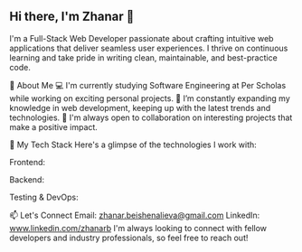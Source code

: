 ## Hi there, I'm Zhanar 👋

<!--
**zhanar2024/zhanar2024** is a ✨ _special_ ✨ repository because its `README.md` (this file) appears on your GitHub profile.
-->

I'm a Full-Stack Web Developer passionate about crafting intuitive web applications that deliver seamless user experiences. 
I thrive on continuous learning and take pride in writing clean, maintainable, and best-practice code.

🚀 About Me
    💻 I'm currently studying Software Engineering at Per Scholas while working on exciting personal projects.
    🌱 I’m constantly expanding my knowledge in web development, keeping up with the latest trends and technologies.
    🤝 I'm always open to collaboration on interesting projects that make a positive impact.

💼 My Tech Stack
Here's a glimpse of the technologies I work with:

Frontend:

Backend:

Testing & DevOps:

📫 Let's Connect
Email: zhanar.beishenalieva@gmail.com
LinkedIn: www.linkedin.com/zhanarb
I'm always looking to connect with fellow developers and industry professionals, so feel free to reach out!




